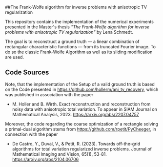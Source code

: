 ##The Frank-Wolfe algorithm for inverse problems with anisotropic TV regularization

This repository contains the implementation of the numerical experiments presented in the Master's thesis *"The Frank-Wolfe algorithm for inverse problems with anisotropic TV regularization"* by Lena Schmedt.

The goal is to reconstruct a ground truth — a linear combination of rectangular characteristic functions — from its truncated Fourier image.
To do so the classic Frank-Wolfe Algorithm as well as its sliding modification are used.

## Code Sources

Note, that the implementation of the Setup of a valid ground truth is based on the Code presented in https://github.com/hollerm/ani_tv_recovery, which was published in association with the paper 
- M. Holler and B. Wirth. Exact reconstruction and reconstruction from noisy data with anisotropic total variation. To appear in SIAM Journal on Mathematical Analysis, 2023. https://arxiv.org/abs/2207.04757

Moreover, the code regarding the coarse optimization of a rectangle solving a primal-dual algorithm stems from https://github.com/rpetit/PyCheeger, in connection with the paper 
- De Castro, Y., Duval, V., & Petit, R. (2023). Towards off-the-grid algorithms for total variation regularized inverse problems. Journal of Mathematical Imaging and Vision, 65(1), 53-81. https://arxiv.org/abs/2104.06706
